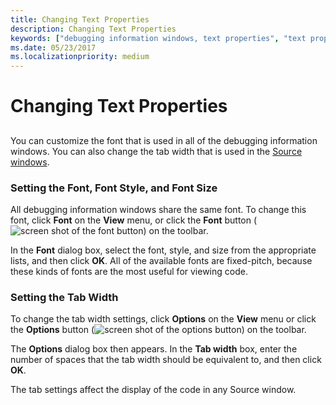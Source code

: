 ```yaml
---
title: Changing Text Properties
description: Changing Text Properties
keywords: ["debugging information windows, text properties", "text properties of debugging information windows"]
ms.date: 05/23/2017
ms.localizationpriority: medium
---
```


# Changing Text Properties


## <span id="ddk_changing_text_properties_dbg"></span><span id="DDK_CHANGING_TEXT_PROPERTIES_DBG"></span>


You can customize the font that is used in all of the debugging information windows. You can also change the tab width that is used in the [Source windows](source-window.md).

### <span id="setting_the_font__font_style__and_font_size"></span><span id="SETTING_THE_FONT__FONT_STYLE__AND_FONT_SIZE"></span>Setting the Font, Font Style, and Font Size

All debugging information windows share the same font. To change this font, click **Font** on the **View** menu, or click the **Font** button (![screen shot of the font button](images/tbfont.png)) on the toolbar.

In the **Font** dialog box, select the font, style, and size from the appropriate lists, and then click **OK**. All of the available fonts are fixed-pitch, because these kinds of fonts are the most useful for viewing code.

### <span id="setting_the_tab_width"></span><span id="SETTING_THE_TAB_WIDTH"></span>Setting the Tab Width

To change the tab width settings, click **Options** on the **View** menu or click the **Options** button (![screen shot of the options button](images/tbopt.png)) on the toolbar.

The **Options** dialog box then appears. In the **Tab width** box, enter the number of spaces that the tab width should be equivalent to, and then click **OK**.

The tab settings affect the display of the code in any Source window.

 

 





